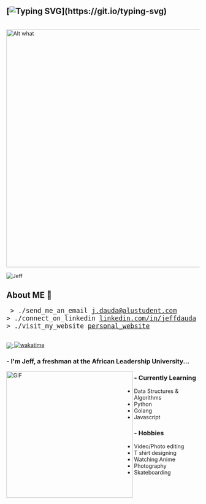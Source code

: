 ## [![Typing SVG](https://readme-typing-svg.demolab.com/?lines=Konichiwa!...)](https://git.io/typing-svg)
</br>
<img src='https://i.pinimg.com/originals/e3/fe/2a/e3fe2a464732cf99eaf436513d39dc7e.gif' alt='Alt what' height='620' width='580'>

<p align="left"> <img src="https://komarev.com/ghpvc/?username=jefftrojan&label=Profile%20views&color=0e75b6&style=flat" alt="Jeff" /> </p>

## About ME 💬 
<big><pre>
&#62; ./send_me_an_email
[j.dauda@alustudent.com](mailto:j.dauda@alustudent.com)
&#62; ./connect_on_linkedin
[linkedin.com/in/jeffdauda](https://linkedin.com/in/jeffdauda)
&#62; ./visit_my_website
[personal_website](https://jefftrojan.github.io)
</pre></big>
<br>
<a href="https://jefftrojan.github.io">
  <img align="center" src="https://github-readme-stats.vercel.app/api?username=jefftrojan&show_icons=true&theme=blue-green&count_private=true&hide=stars" />
</a>
[![wakatime](https://wakatime.com/badge/user/aa5da215-37c0-48c1-b96f-fca8bd619595.svg)](https://wakatime.com/@aa5da215-37c0-48c1-b96f-fca8bd619595)
### - I'm Jeff, a freshman at the African Leadership University...

<img hight="400" width="330" alt="GIF" align="left" src="https://i.pinimg.com/564x/8b/c9/8f/8bc98f848e8df05b110c82fe5be84084.jpg">
  
### - Currently Learning
- Data Structures & Algorithms
- Python
- Golang
- Javascript

### - Hobbies
- Video/Photo editing
- T shirt designing
- Watching Anime
- Photography
- Skateboarding

</br>



